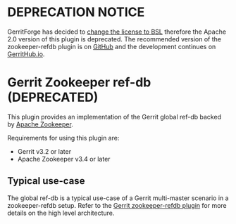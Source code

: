 # DEPRECATION NOTICE

GerritForge has decided to [change the license to BSL](https://gitenterprise.me/2025/09/30/re-licensing-gerritforge-plugins-welcome-to-gerrit-enterprise/)
therefore the Apache 2.0 version of this plugin is deprecated.
The recommended version of the zookeeper-refdb plugin is on [GitHub](https://github.com/GerritForge/zookeeper-refdb)
and the development continues on [GerritHub.io](https://review.gerrithub.io/admin/repos/GerritForge/zookeeper-refdb,general).

# Gerrit Zookeeper ref-db (DEPRECATED)

This plugin provides an implementation of the Gerrit global ref-db backed by
[Apache Zookeeper](https://zookeeper.apache.org/).

Requirements for using this plugin are:

- Gerrit v3.2 or later
- Apache Zookeeper v3.4 or later

## Typical use-case

The global ref-db is a typical use-case of a Gerrit multi-master scenario
in a zookeeper-refdb setup. Refer to the
[Gerrit zookeeper-refdb plugin](https://gerrit.googlesource.com/plugins/zookeeper-refdb/+/master/DESIGN.md)
for more details on the high level architecture.
